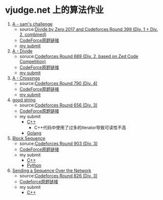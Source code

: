 # vjudge.net 上的算法作业

1. [A - sam's challenge](https://vjudge.net/contest/586866#problem/A)
   + source:[Divide by Zero 2017 and Codeforces Round 399 (Div. 1 + Div. 2, combined) ](https://codeforces.com/contest/768)
   + [CodeForce原题链接](https://codeforces.com/contest/768/problem/B)
   + [my submit](./homework1/cpp/main.cpp)
2. [A - Divide](https://vjudge.net/contest/591920#problem/A)
    + soruce:[Codeforces Round 689 (Div. 2, based on Zed Code Competition)](https://codeforces.com/contest/1461)
    + [CodeForce原题链接](https://codeforces.com/problemset/problem/1461/D)
    + [my submit](./homework2/cpp/main.cc)
3. [A - Crossings](https://vjudge.net/contest/593411#problem)
    + source:[Codeforces Round 790 (Div. 4)](https://codeforces.com/contest/1676)
    + [CodeForce原题链接](https://codeforces.com/contest/1676/problem/H2)
    + [my submit](./homework3/cpp/main.cpp)
4. [good string](https://vjudge.net/contest/594369#problem)
    + source:[Codeforces Round 656 (Div. 3)](https://codeforces.com/contest/1385)
    + [CodeForce原题链接](https://codeforces.com/problemset/problem/1385/D)
    + my submit
    	+ [C++](./homework4/cpp/main.cpp)
    		+ C++代码中使用了过多的iterator导致可读性不高
    	+ [Golang](./homework4/golang/main.go)
5. [Block Sequence](https://vjudge.net/contest/596151#problem/A)
    + soruce:[Codeforces Round 903 (Div. 3)](https://codeforces.com/contest/1881)
    + [CodeForce原题链接](https://codeforces.com/problemset/problem/1881/E)
    + my submit
        + [C++](./homework5/cpp/main.cpp)
        + [Python](./homework5/python/pythonProject/main.py)
6. [Sending a Sequence Over the Network](https://vjudge.net/contest/597442#problem)
    +   source:[Codeforces Round 826 (Div. 3)](https://codeforces.com/contest/1741)
    +   [Codeforce原题链接](https://codeforces.com/problemset/problem/1741/E)
    +   my submit
        +   [C++](./homework6/cpp/main.cpp)
